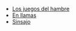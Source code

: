 * [Los juegos del hambre](https://es.wikipedia.org/wiki/Los_juegos_del_hambre)
* [En llamas](https://es.wikipedia.org/wiki/En_llamas)
* [Sinsajo](https://es.wikipedia.org/wiki/Sinsajo)
